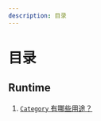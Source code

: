 ```yaml
---
description: 目录
---
```


# 目录

## Runtime

1. [`Category` 有哪些用途？](https://culeo.gitbook.io/ios-questions/~/edit/primary/runtime/1)



